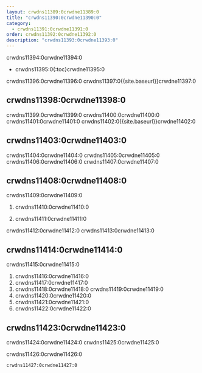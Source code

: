 ```yaml
---
layout: crwdns11389:0crwdne11389:0
title: "crwdns11390:0crwdne11390:0"
category:
  - crwdns11391:0crwdne11391:0
order: crwdns11392:0crwdne11392:0
description: "crwdns11393:0crwdne11393:0"
---
```

crwdns11394:0crwdne11394:0

* crwdns11395:0{:toc}crwdne11395:0

crwdns11396:0crwdne11396:0 crwdns11397:0{{site.baseurl}}crwdne11397:0

## crwdns11398:0crwdne11398:0

crwdns11399:0crwdne11399:0 crwdns11400:0crwdne11400:0 crwdns11401:0crwdne11401:0 crwdns11402:0{{site.baseurl}}crwdne11402:0

## crwdns11403:0crwdne11403:0

crwdns11404:0crwdne11404:0 crwdns11405:0crwdne11405:0 crwdns11406:0crwdne11406:0 crwdns11407:0crwdne11407:0

## crwdns11408:0crwdne11408:0

crwdns11409:0crwdne11409:0

1. crwdns11410:0crwdne11410:0

2. crwdns11411:0crwdne11411:0

crwdns11412:0crwdne11412:0 crwdns11413:0crwdne11413:0

## crwdns11414:0crwdne11414:0

crwdns11415:0crwdne11415:0

1. crwdns11416:0crwdne11416:0
2. crwdns11417:0crwdne11417:0
3. crwdns11418:0crwdne11418:0 crwdns11419:0crwdne11419:0
4. crwdns11420:0crwdne11420:0
5. crwdns11421:0crwdne11421:0
6. crwdns11422:0crwdne11422:0

## crwdns11423:0crwdne11423:0

crwdns11424:0crwdne11424:0 crwdns11425:0crwdne11425:0

crwdns11426:0crwdne11426:0

    crwdns11427:0crwdne11427:0